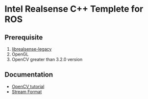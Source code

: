 # Intel Realsense C++ Templete for ROS

## Prerequisite

 1. [librealsense-legacy](https://github.com/IntelRealSense/librealsense/tree/legacy)
 2. OpenGL
 3. OpenCV greater than 3.2.0 version


## Documentation
 * [OpenCV tutorial](https://www.tutorialspoint.com/opencv/)
 * [Stream Format](https://github.com/IntelRealSense/librealsense/blob/legacy/doc/supported_video_formats.pdf)






